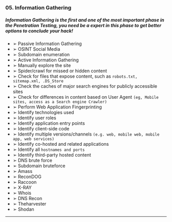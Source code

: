 ### 05. Information Gathering
##### Information Gathering is the first and one of the most important phase in the Penetration Testing, you need be a expert in this phase to get better options to conclude your hack!

  * ➢ Passive Information Gathering
  * ➢ OSINT Social Media
  * ➢ Subdomain enumeration
  * ➢ Active Information Gathering
  * ➢ Manually explore the site
  * ➢ Spider/crawl for missed or hidden content
  * ➢ Check for files that expose content, such as ``robots.txt, sitemap.xml, .DS_Store``
  * ➢ Check the caches of major search engines for publicly accessible sites
  * ➢ Check for differences in content based on User Agent ``(eg, Mobile sites, access as a Search engine Crawler)``
  * ➢ Perform Web Application Fingerprinting
  * ➢ Identify technologies used
  * ➢ Identify user roles
  * ➢ Identify application entry points
  * ➢ Identify client-side code
  * ➢ Identify multiple versions/channels ``(e.g. web, mobile web, mobile app, web services)``
  * ➢ Identify co-hosted and related applications
  * ➢ Identify all ``hostnames and ports``
  * ➢ Identify third-party hosted content
  * ➢ DNS brute force
  * ➢ Subdomain bruteforce
  * ➢ Amass
  * ➢ ReconDOG
  * ➢ Raccoon
  * ➢ X-RAY
  * ➢ Whois
  * ➢ DNS Recon
  * ➢ Theharvester
  * ➢ Shodan

****
